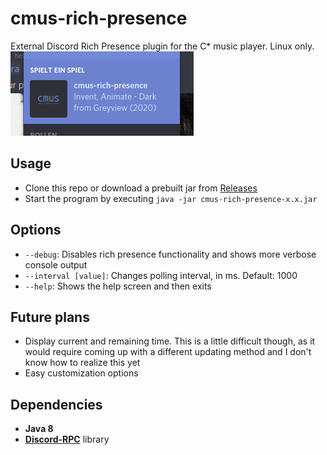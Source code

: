 # cmus-rich-presence
External Discord Rich Presence plugin for the C* music player. Linux only.
![Preview](preview.png)

## Usage
- Clone this repo or download a prebuilt jar from [Releases](https://github.com/MineClashTV/cmus-rich-presence/releases)
- Start the program by executing ```java -jar cmus-rich-presence-x.x.jar```

## Options
- ```--debug```: Disables rich presence functionality and shows more verbose console output
- ```--interval [value]```: Changes polling interval, in ms. Default: 1000
- ```--help```: Shows the help screen and then exits

## Future plans
- Display current and remaining time. This is a little difficult though, as it would require coming up with a different updating method and I don't know how to realize this yet
- Easy customization options

## Dependencies
- **Java 8**
- [**Discord-RPC**](https://github.com/Vatuu/discord-rpc) library
